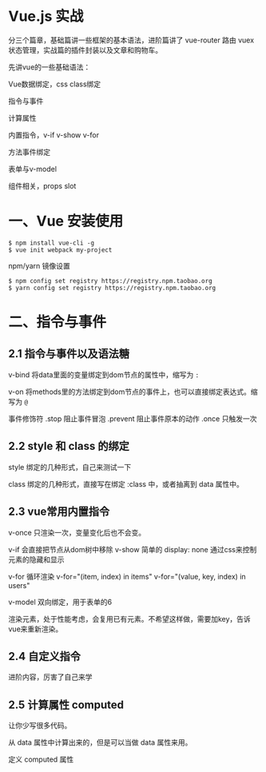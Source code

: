 # Vue.js 实战

分三个篇章，基础篇讲一些框架的基本语法，进阶篇讲了 vue-router 路由 vuex 状态管理，实战篇的插件封装以及文章和购物车。



先讲vue的一些基础语法：

Vue数据绑定，css class绑定

指令与事件

计算属性

内置指令，v-if v-show v-for 

方法事件绑定

表单与v-model

组件相关，props slot





# 一、Vue 安装使用

```
$ npm install vue-cli -g
$ vue init webpack my-project
```

npm/yarn 镜像设置

```shell
$ npm config set registry https://registry.npm.taobao.org
$ yarn config set registry https://registry.npm.taobao.org
```





# 二、指令与事件

## 2.1 指令与事件以及语法糖

v-bind 将data里面的变量绑定到dom节点的属性中，缩写为 `:`

v-on 将methods里的方法绑定到dom节点的事件上，也可以直接绑定表达式。缩写为 `@`



事件修饰符 .stop 阻止事件冒泡   .prevent 阻止事件原本的动作    .once 只触发一次  



## 2.2 style 和 class 的绑定

style 绑定的几种形式，自己来测试一下

class 绑定的几种形式，直接写在绑定 :class 中，或者抽离到 data 属性中。



## 2.3 vue常用内置指令

v-once 只渲染一次，变量变化后也不会变。

v-if  会直接把节点从dom树中移除     v-show 简单的 display: none 通过css来控制元素的隐藏和显示 

v-for  循环渲染 v-for="(item, index) in items"  v-for="(value, key, index) in users"

v-model  双向绑定，用于表单的6



渲染元素，处于性能考虑，会复用已有元素。不希望这样做，需要加key，告诉vue来重新渲染。



## 2.4 自定义指令

进阶内容，厉害了自己来学



## 2.5 计算属性 computed 

让你少写很多代码。

从 data 属性中计算出来的，但是可以当做 data 属性来用。

定义 computed 属性 	